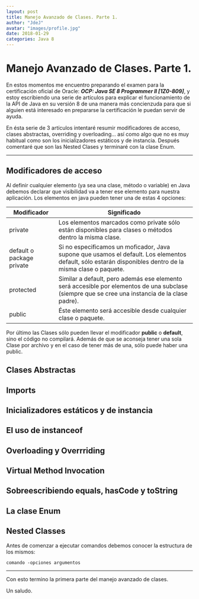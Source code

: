```yaml
---
layout: post
title: Manejo Avanzado de Clases. Parte 1.
author: "JdeJ"
avatar: "images/profile.jpg"
date: 2018-01-29
categories: Java 8
---
```


# Manejo Avanzado de Clases. Parte 1.

En estos momentos me encuentro preparando el examen para la certificación oficial de Oracle: ***OCP: Java SE 8 Programmer II [1Z0-809]***, y estoy escribiendo una serie de artículos para explicar el funcionamiento de la API de Java en su versión 8 de una manera más concienzuda para que si alguien está interesado en prepararse la certificación le puedan servir de ayuda.

En ésta serie de 3 artículos intentaré resumir modificadores de acceso, clases abstractas, overriding y overloading... así como algo que no es muy habitual como son los inicializadores estáticos y de instancia. Después comentaré que son las Nested Clases y terminaré con la clase Enum.

***

## Modificadores de acceso

Al definir cualquier elemento (ya sea una clase, método o variable) en Java debemos declarar que visibilidad va a tener ese elemento para nuestra aplicación. Los elementos en java pueden tener una de estas 4 opciones:

Modificador | Significado
--- | ---
private | Los elementos marcados como private sólo están disponibles para clases o métodos dentro la misma clase.
default o package private | Si no especificamos un moficador, Java supone que usamos el default. Los elementos default, sólo estarán disponibles dentro de la misma clase o paquete.
protected | Similar a default, pero además ese elemento será accesible por elementos de una subclase (siempre que se cree una instancia de la clase padre).
public | Éste elemento será accesible desde cualquier clase o paquete.

Por último las Clases sólo pueden llevar el modificador **public** o **default**, sino el código no compilará. Además de que se aconseja tener una sola Clase por archivo y en el caso de tener más de una, sólo puede haber una public.


## Clases Abstractas

  

## Imports


## Inicializadores estáticos y de instancia




## El uso de instanceof



## Overloading y Overrriding

  

## Virtual Method Invocation




## Sobreescribiendo equals, hasCode y toString



## La clase Enum
    


## Nested Classes

Antes de comenzar a ejecutar comandos debemos conocer la estructura de los mismos:

  ```
  comando -opciones argumentos
  ```




***

Con esto termino la primera parte del manejo avanzado de clases.

Un saludo.

